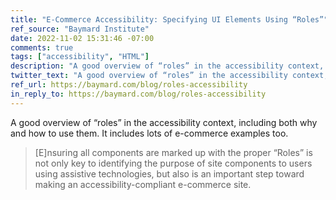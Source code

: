 ```yaml
---
title: "E-Commerce Accessibility: Specifying UI Elements Using “Roles”"
ref_source: "Baymard Institute"
date: 2022-11-02 15:31:46 -07:00
comments: true
tags: ["accessibility", "HTML"]
description: "A good overview of “roles” in the accessibility context, including both why and how to use them."
twitter_text: "A good overview of “roles” in the accessibility context, including both why and how to use them."
ref_url: https://baymard.com/blog/roles-accessibility
in_reply_to: https://baymard.com/blog/roles-accessibility
---
```


A good overview of “roles” in the accessibility context, including both why and how to use them. It includes lots of e-commerce examples too.

> [E]nsuring all components are marked up with the proper “Roles” is not only key to identifying the purpose of site components to users using assistive technologies, but also is an important step toward making an accessibility-compliant e-commerce site.
